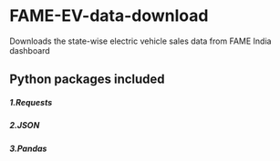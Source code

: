 # FAME-EV-data-download
 Downloads the state-wise electric vehicle sales data from FAME India dashboard
## Python packages included
  ##### 1.Requests
  ##### 2.JSON
  ##### 3.Pandas
